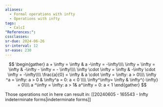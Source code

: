 ```yaml
---
aliases:
  - Formal operations with infty
  - Operations with infty
tags:
  - CalcI
"References:": 
cssclasses: 
sr-due: 2024-06-26
sr-interval: 12
sr-ease: 230
---
```

$$
\begin{gather}
a + \infty = \infty & a -\infty = -\infty\\\\
\infty + \infty = \infty & -\infty - \infty = - \infty\\\\
\infty \cdot \infty = \infty & -\infty 
\cdot \infty = -\infty\\\\
\frac{a}{0} = \infty & a \cdot \infty = \infty: a > 0\\\\
\infty ^a = \infty: a > 0 & \infty^a = 0: a < 0 \\\\
\infty^\infty= \infty & \infty^{-\infty} = 0\\\\
a ^\infty = \infty: a > 1& a^\infty = 0: a < 1
\end{gather}
$$




Those operations not in here can result in: [[20240605 - 165543 - Infty indeterminate forms|indeterminate forms]]


